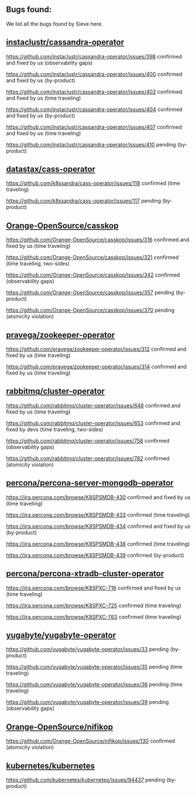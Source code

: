 ## Bugs found:

We list all the bugs found by Sieve here.

## [instaclustr/cassandra-operator](https://github.com/instaclustr/cassandra-operator)
https://github.com/instaclustr/cassandra-operator/issues/398 confirmed and fixed by us (observability gaps)

https://github.com/instaclustr/cassandra-operator/issues/400 confirmed and fixed by us (by-product)

https://github.com/instaclustr/cassandra-operator/issues/402 confirmed and fixed by us (time traveling)

https://github.com/instaclustr/cassandra-operator/issues/404 confirmed and fixed by us (by-product)

https://github.com/instaclustr/cassandra-operator/issues/407 confirmed and fixed by us (time traveling)

https://github.com/instaclustr/cassandra-operator/issues/410 pending (by-product)

## [datastax/cass-operator](https://github.com/datastax/cass-operator)
https://github.com/k8ssandra/cass-operator/issues/118 confirmed (time traveling)
<!-- previously https://github.com/datastax/cass-operator/issues/412 -->

https://github.com/k8ssandra/cass-operator/issues/117 pending (by-product)
<!-- previously https://github.com/datastax/cass-operator/issues/417 -->

## [Orange-OpenSource/casskop](https://github.com/Orange-OpenSource/casskop)
https://github.com/Orange-OpenSource/casskop/issues/316 confirmed and fixed by us (time traveling)

https://github.com/Orange-OpenSource/casskop/issues/321 confirmed (time traveling, two-sides)

https://github.com/Orange-OpenSource/casskop/issues/342 confirmed (observability gaps)

https://github.com/Orange-OpenSource/casskop/issues/357 pending (by-product)

https://github.com/Orange-OpenSource/casskop/issues/370 pending (atomicity violation)

## [pravega/zookeeper-operator](https://github.com/pravega/zookeeper-operator)
https://github.com/pravega/zookeeper-operator/issues/312 confirmed and fixed by us (time traveling)

https://github.com/pravega/zookeeper-operator/issues/314 confirmed and fixed by us (time traveling)

## [rabbitmq/cluster-operator](https://github.com/rabbitmq/cluster-operator)
https://github.com/rabbitmq/cluster-operator/issues/648 confirmed and fixed by us (time traveling)

https://github.com/rabbitmq/cluster-operator/issues/653 confirmed and fixed by devs (time traveling, two-sides)

https://github.com/rabbitmq/cluster-operator/issues/758 confirmed (observability gaps)

https://github.com/rabbitmq/cluster-operator/issues/782 confirmed (atomicity violation)

## [percona/percona-server-mongodb-operator](https://github.com/percona/percona-server-mongodb-operator)
https://jira.percona.com/browse/K8SPSMDB-430 confirmed and fixed by us (time traveling)

https://jira.percona.com/browse/K8SPSMDB-433 confirmed (time traveling)

https://jira.percona.com/browse/K8SPSMDB-434 confirmed and fixed by us (by-product)

https://jira.percona.com/browse/K8SPSMDB-438 confirmed (time traveling)

https://jira.percona.com/browse/K8SPSMDB-439 confirmed (by-product)

## [percona/percona-xtradb-cluster-operator](https://github.com/percona/percona-xtradb-cluster-operator)
https://jira.percona.com/browse/K8SPXC-716 confirmed and fixed by us (time traveling)

https://jira.percona.com/browse/K8SPXC-725 confirmed (time traveling)

https://jira.percona.com/browse/K8SPXC-763 confirmed (time traveling)

## [yugabyte/yugabyte-operator](https://github.com/yugabyte/yugabyte-operator)
https://github.com/yugabyte/yugabyte-operator/issues/33 pending (by-product)

https://github.com/yugabyte/yugabyte-operator/issues/35 pending (time traveling)

https://github.com/yugabyte/yugabyte-operator/issues/36 pending (time traveling)

https://github.com/yugabyte/yugabyte-operator/issues/39 pending (observability gaps)

## [Orange-OpenSource/nifikop](https://github.com/Orange-OpenSource/nifikop)
https://github.com/Orange-OpenSource/nifikop/issues/130 confirmed (atomicity violation)

## [kubernetes/kubernetes](https://github.com/kubernetes/kubernetes)
https://github.com/kubernetes/kubernetes/issues/94437 pending (by-product)
